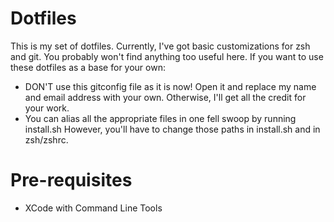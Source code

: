 Dotfiles
=======

This is my set of dotfiles. Currently, I've got basic customizations for zsh and git. You probably won't find anything too useful here. If you want to use these dotfiles as a base for your own:

- DON'T use this gitconfig file as it is now! Open it and replace my name and email address with your own. Otherwise, I'll get all the credit for your work.
- You can alias all the appropriate files in one fell swoop by running install.sh However, you'll have to change those paths in install.sh and in zsh/zshrc.

Pre-requisites
=======

- XCode with Command Line Tools
